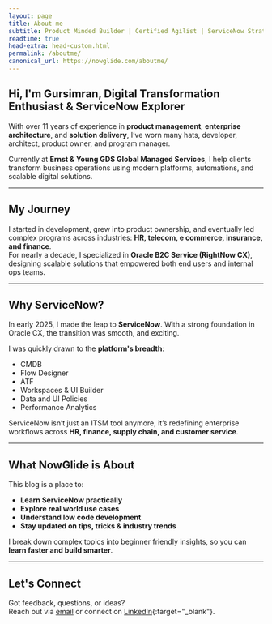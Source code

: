 ```yaml
---
layout: page
title: About me
subtitle: Product Minded Builder | Certified Agilist | ServiceNow Strategist.
readtime: true
head-extra: head-custom.html
permalink: /aboutme/
canonical_url: https://nowglide.com/aboutme/
---
```


## Hi, I'm Gursimran, Digital Transformation Enthusiast & ServiceNow Explorer

With over 11 years of experience in **product management**, **enterprise architecture**, and **solution delivery**, I’ve worn many hats, developer, architect, product owner, and program manager.

Currently at **Ernst & Young GDS Global Managed Services**, I help clients transform business operations using modern platforms, automations, and scalable digital solutions.

---

## My Journey

I started in development, grew into product ownership, and eventually led complex programs across industries: **HR, telecom, e commerce, insurance, and finance**.  
For nearly a decade, I specialized in **Oracle B2C Service (RightNow CX)**, designing scalable solutions that empowered both end users and internal ops teams.

---

## Why ServiceNow?

In early 2025, I made the leap to **ServiceNow**. With a strong foundation in Oracle CX, the transition was smooth, and exciting.

I was quickly drawn to the **platform's breadth**:
- CMDB  
- Flow Designer  
- ATF  
- Workspaces & UI Builder  
- Data and UI Policies  
- Performance Analytics  

ServiceNow isn’t just an ITSM tool anymore, it’s redefining enterprise workflows across **HR, finance, supply chain, and customer service**.

---

## What NowGlide is About

This blog is a place to:
- **Learn ServiceNow practically**
- **Explore real world use cases**
- **Understand low code development**
- **Stay updated on tips, tricks & industry trends**

I break down complex topics into beginner friendly insights, so you can **learn faster and build smarter**.

---

## Let's Connect

Got feedback, questions, or ideas?  
Reach out via [email](mailto:simranjazz@gmail.com) or connect on [LinkedIn](https://www.linkedin.com/in/simranjazz/){:target="\_blank"}.